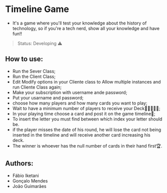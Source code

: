 # Timeline Game
+ It's a game where you'll test your knowledge about the history of technology, so if you're a tech nerd, show all your knowledge and have fun!!

>Status: Developing ⚠️

## How to use:
+ Run the Sever Class;
+ Run the Client Class;
+ Edit Modify options in your Cliente class to Allow multiple instances and run Cliente Class again;
+ Make your subscription with username ande password;
+ Put your usarname and password;
+ choose how many players and how many cards you want to play;
+ Wait to have a minimum number of players to receive your Deck🧑🏿‍🤝‍🧑🏿;
+ In your playing time choose a card and post it on the game timeline🎴;
+ To insert the letter you must find between which index your letter should be.
+ if the player misses the date of his round, he will lose the card not being inserted in the timeline and will receive another card increasing his deck.
+ The winner is whoever has the null number of cards in their hand first🏆.

## Authors:
+ Fábio Iketani
+ Gonçalo Mendes
+ João Guimarães
